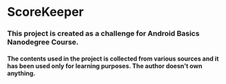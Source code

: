 # ScoreKeeper
### This project is created as a challenge for Android Basics Nanodegree Course.
#### The contents used in the project is collected from various sources and it has been used only for learning purposes. The author doesn't own anything.
